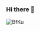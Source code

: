 ### Hi there 👋


![BfKu](https://github.com/itailiors/itailiors/assets/78041027/e8efa3a8-a7ac-4015-a5ff-f04e3a53777b)



<!--
**itailiors/itailiors** is a ✨ _special_ ✨ repository because its `README.md` (this file) appears on your GitHub profile.
![5eee253658b397e20ab078ba04515601](https://github.com/itailiors/itailiors/assets/78041027/67db70ad-3eb5-4422-9844-0ca691121036)
![uwLU6Y](https://github.com/itailiors/itailiors/assets/78041027/d7ccdc0c-eec8-478c-a0e5-0b6d62c0cc3a)
Here are some ideas to get you started:

- 🔭 I’m currently working on ...
- 🌱 I’m currently learning ...
- 👯 I’m looking to collaborate on ...
- 🤔 I’m looking for help with ...
- 💬 Ask me about ...
- 📫 How to reach me: ...
- 😄 Pronouns: ...
- ⚡ Fun fact: ...
-->
